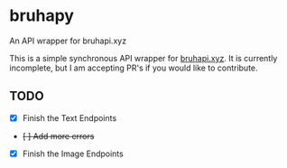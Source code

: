 # bruhapy
An API wrapper for bruhapi.xyz

This is a simple synchronous API wrapper for [bruhapi.xyz](https://bruhapi.xyz). It is currently incomplete, but I am accepting PR's if you would like to contribute.

## TODO
- [x] Finish the Text Endpoints
- ~~[ ] Add more errors~~
- [x] Finish the Image Endpoints

